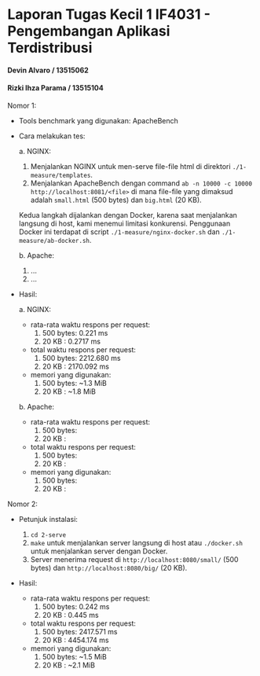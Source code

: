 # Laporan Tugas Kecil 1 IF4031 - Pengembangan Aplikasi Terdistribusi

#### Devin Alvaro / 13515062
#### Rizki Ihza Parama / 13515104

Nomor 1:

- Tools benchmark yang digunakan: ApacheBench

- Cara melakukan tes:

  a. NGINX:
    1. Menjalankan NGINX untuk men-serve file-file html di direktori `./1-measure/templates`.
    2. Menjalankan ApacheBench dengan command `ab -n 10000 -c 10000 http://localhost:8081/<file>` di mana file-file yang dimaksud adalah `small.html` (500 bytes) dan `big.html` (20 KB).

    Kedua langkah dijalankan dengan Docker, karena saat menjalankan langsung di host, kami menemui limitasi konkurensi.
    Penggunaan Docker ini terdapat di script `./1-measure/nginx-docker.sh` dan `./1-measure/ab-docker.sh`.

  b. Apache:
    1. ...
    2. ...

- Hasil:

  a. NGINX:
    - rata-rata waktu respons per request:
      1.  500 bytes: 0.221 ms
      2.  20 KB : 0.2717 ms
    - total waktu respons per request:
      1.  500 bytes: 2212.680 ms
      2.  20 KB : 2170.092 ms
    - memori yang digunakan:
      1.  500 bytes: ~1.3 MiB
      2.  20 KB : ~1.8 MiB

  b. Apache:
  - rata-rata waktu respons per request:
    1.  500 bytes:
    2.  20 KB :
  - total waktu respons per request:
    1.  500 bytes:
    2.  20 KB :
  - memori yang digunakan:
    1.  500 bytes:
    2.  20 KB :

Nomor 2:

- Petunjuk instalasi:
  1. `cd 2-serve`
  2. `make` untuk menjalankan server langsung di host atau `./docker.sh` untuk menjalankan server dengan Docker.
  3. Server menerima request di `http://localhost:8080/small/` (500 bytes) dan `http://localhost:8080/big/` (20 KB).

- Hasil:
  - rata-rata waktu respons per request:
    1. 500 bytes: 0.242 ms
    2. 20 KB : 0.445 ms
  - total waktu respons per request:
    1. 500 bytes: 2417.571 ms
    2. 20 KB : 4454.174 ms
  - memori yang digunakan:
    1. 500 bytes: ~1.5 MiB
    2. 20 KB : ~2.1 MiB

